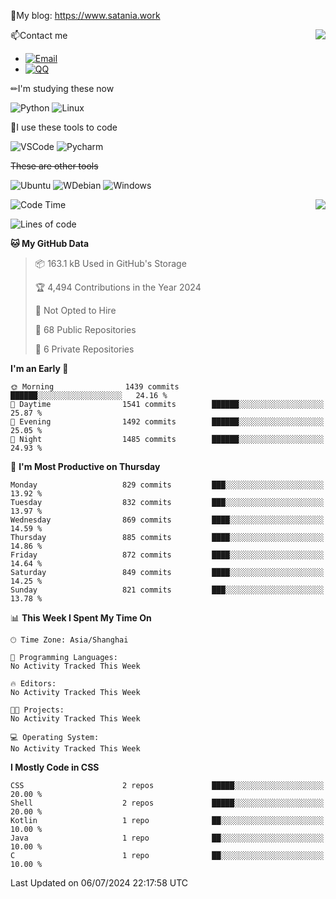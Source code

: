 📰My blog: https://www.satania.work

<img align="right" src="https://github-readme-stats.vercel.app/api/top-langs/?username=Katriell"/>

📫Contact me

* [![Email](https://img.shields.io/badge/Email-Iris@satania.work-1?style=social&logoColor=fff)](mailto:Iris@satania.work)
* [![QQ](https://img.shields.io/badge/QQ-2088839458-1?style=social&logoColor=fff)](tencent://AddContact/?fromId=45&fromSubId=1&subcmd=all&uin=2088839458&website=www.oicqzone.com)

✏I'm studying these now

![Python](https://img.shields.io/badge/-Python-blue?style=flat-square&logo=Python&logoColor=fff)
![Linux](https://img.shields.io/badge/-Linux-black?style=flat-square&logo=Linux&logoColor=fff)

🔨I use these tools to code

![VSCode](https://img.shields.io/badge/-VSCode-blue?style=flat-square&logo=visualstudiocode&logoColor=fff)
![Pycharm](https://img.shields.io/badge/-Pycharm-green?style=flat-square&logo=pycharm&logoColor=fff)

 ~~These are other tools~~

![Ubuntu](https://img.shields.io/badge/-Ubuntu-orange?style=flat-square&logo=Ubuntu&logoColor=fff)
![WDebian](https://img.shields.io/badge/-Debian-blue?style=flat-square&logo=Debian&logoColor=fff)
![Windows](https://img.shields.io/badge/-Windows-blue?style=flat-square&logo=Windows&logoColor=fff)


<img align="right" src="https://github-readme-stats-beta-amber-44.vercel.app/api?username=Katriell&show_icons=true&role=OWNER,ORGANIZATION_MEMBER,COLLABORATOR&locale=zh-my"/>

<!--START_SECTION:waka-->
![Code Time](http://img.shields.io/badge/Code%20Time-21%20mins-blue)

![Lines of code](https://img.shields.io/badge/From%20Hello%20World%20I%27ve%20Written-5.5%20thousand%20lines%20of%20code-blue)

**🐱 My GitHub Data** 

> 📦 163.1 kB Used in GitHub's Storage 
 > 
> 🏆 4,494 Contributions in the Year 2024
 > 
> 🚫 Not Opted to Hire
 > 
> 📜 68 Public Repositories 
 > 
> 🔑 6 Private Repositories 
 > 
**I'm an Early 🐤** 

```text
🌞 Morning                1439 commits        ██████░░░░░░░░░░░░░░░░░░░   24.16 % 
🌆 Daytime                1541 commits        ██████░░░░░░░░░░░░░░░░░░░   25.87 % 
🌃 Evening                1492 commits        ██████░░░░░░░░░░░░░░░░░░░   25.05 % 
🌙 Night                  1485 commits        ██████░░░░░░░░░░░░░░░░░░░   24.93 % 
```
📅 **I'm Most Productive on Thursday** 

```text
Monday                   829 commits         ███░░░░░░░░░░░░░░░░░░░░░░   13.92 % 
Tuesday                  832 commits         ███░░░░░░░░░░░░░░░░░░░░░░   13.97 % 
Wednesday                869 commits         ████░░░░░░░░░░░░░░░░░░░░░   14.59 % 
Thursday                 885 commits         ████░░░░░░░░░░░░░░░░░░░░░   14.86 % 
Friday                   872 commits         ████░░░░░░░░░░░░░░░░░░░░░   14.64 % 
Saturday                 849 commits         ████░░░░░░░░░░░░░░░░░░░░░   14.25 % 
Sunday                   821 commits         ███░░░░░░░░░░░░░░░░░░░░░░   13.78 % 
```


📊 **This Week I Spent My Time On** 

```text
🕑︎ Time Zone: Asia/Shanghai

💬 Programming Languages: 
No Activity Tracked This Week

🔥 Editors: 
No Activity Tracked This Week

🐱‍💻 Projects: 
No Activity Tracked This Week

💻 Operating System: 
No Activity Tracked This Week
```

**I Mostly Code in CSS** 

```text
CSS                      2 repos             █████░░░░░░░░░░░░░░░░░░░░   20.00 % 
Shell                    2 repos             █████░░░░░░░░░░░░░░░░░░░░   20.00 % 
Kotlin                   1 repo              ██░░░░░░░░░░░░░░░░░░░░░░░   10.00 % 
Java                     1 repo              ██░░░░░░░░░░░░░░░░░░░░░░░   10.00 % 
C                        1 repo              ██░░░░░░░░░░░░░░░░░░░░░░░   10.00 % 
```




 Last Updated on 06/07/2024 22:17:58 UTC
<!--END_SECTION:waka-->
